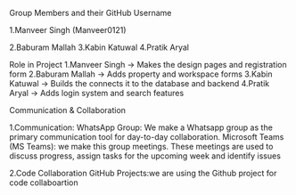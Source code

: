 Group Members and their GitHub Username

1.Manveer Singh (Manveer0121)

2.Baburam Mallah
3.Kabin Katuwal
4.Pratik Aryal

Role in Project 
1.Manveer Singh -> Makes the design pages and registration form
2.Baburam Mallah -> Adds property and workspace forms
3.Kabin Katuwal -> Builds the connects it to the database and backend
4.Pratik Aryal -> Adds login system and search features



Communication & Collaboration

1.Communication:
 WhatsApp Group: We make a Whatsapp group as the primary communication tool for day-to-day collaboration.
 Microsoft Teams (MS Teams): we make this group meetings. These meetings are used to discuss progress, assign tasks for the upcoming week and identify issues

2.Code Collaboration 
 GitHub Projects:we are using the Github project for code collaboartion 
